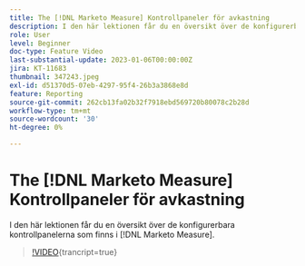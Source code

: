 ```yaml
---
title: The [!DNL Marketo Measure] Kontrollpaneler för avkastning
description: I den här lektionen får du en översikt över de konfigurerbara kontrollpanelerna som finns i [!DNL Marketo Measure].
role: User
level: Beginner
doc-type: Feature Video
last-substantial-update: 2023-01-06T00:00:00Z
jira: KT-11683
thumbnail: 347243.jpeg
exl-id: d51370d5-07eb-4297-95f4-26b3a3868e8d
feature: Reporting
source-git-commit: 262cb13fa02b32f7918ebd569720b80078c2b28d
workflow-type: tm+mt
source-wordcount: '30'
ht-degree: 0%

---
```


# The [!DNL Marketo Measure] Kontrollpaneler för avkastning

I den här lektionen får du en översikt över de konfigurerbara kontrollpanelerna som finns i [!DNL Marketo Measure].

>[!VIDEO](https://video.tv.adobe.com/v/347243/?learn=on){trancript=true}
